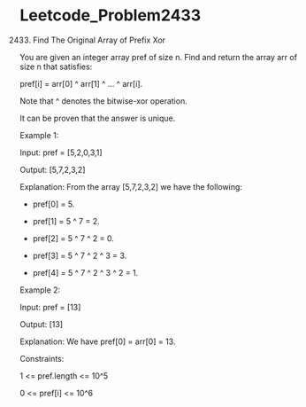 # Leetcode_Problem2433




2433. Find The Original Array of Prefix Xor





You are given an integer array pref of size n. Find and return the array arr of size n that satisfies:




pref[i] = arr[0] ^ arr[1] ^ ... ^ arr[i].




Note that ^ denotes the bitwise-xor operation.




It can be proven that the answer is unique.

 

Example 1:




Input: pref = [5,2,0,3,1]




Output: [5,7,2,3,2]



Explanation: From the array [5,7,2,3,2] we have the following:




- pref[0] = 5.




- pref[1] = 5 ^ 7 = 2.




- pref[2] = 5 ^ 7 ^ 2 = 0.




- pref[3] = 5 ^ 7 ^ 2 ^ 3 = 3.





- pref[4] = 5 ^ 7 ^ 2 ^ 3 ^ 2 = 1.




Example 2:



Input: pref = [13]



Output: [13]




Explanation: We have pref[0] = arr[0] = 13.
 



Constraints:




1 <= pref.length <= 10^5




0 <= pref[i] <= 10^6
